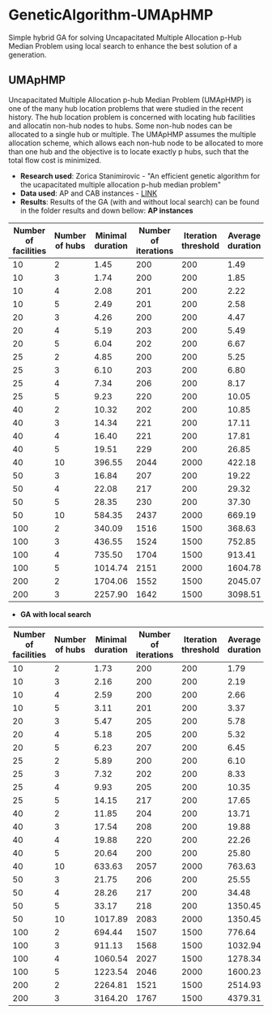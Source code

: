 # GeneticAlgorithm-UMApHMP
Simple hybrid GA for solving Uncapacitated Multiple Allocation p-Hub Median Problem using local search to enhance the best solution of a generation.
## UMApHMP
Uncapacitated Multiple Allocation p-hub Median Problem (UMApHMP) is one of the many hub location problems that were studied in the recent history. The hub location problem is concerned with locating hub facilities and allocatin non-hub nodes to hubs. Some non-hub nodes can be allocated to a single hub or multiple.  The UMApHMP assumes the multiple allocation scheme, which allows each non-hub node to be allocated to more than one hub and the objective is to locate exactly p hubs, such that the total flow cost is minimized.

* **Research used**: Zorica Stanimirovic - "An efficient genetic algorithm for the ucapacitated multiple allocation p-hub median problem"
* **Data used**: AP and CAB instances - [LINK](https://andreas-ernst.github.io/Mathprog-ORlib/info/readmeAP.html)
* **Results**: Results of the GA (with and without local search) can be found in the folder results and down bellow:
**AP instances**


| Number of facilities | Number of hubs | Minimal duration | Number of iterations | Iteration threshold | Average duration |
| --- | --- | --- | --- | --- | --- |
| 10 | 2 | 1.45 | 200 | 200 | 1.49 |
| 10 | 3 | 1.74 | 200 | 200 | 1.85 |
| 10 | 4 | 2.08 | 201 | 200 | 2.22 |
| 10 | 5 | 2.49 | 201 | 200 | 2.58 |
| 20 | 3 | 4.26 | 200 | 200 | 4.47 |
| 20 | 4 | 5.19 | 203 | 200 | 5.49 |
| 20 | 5 | 6.04 | 202 | 200 | 6.67 |
| 25 | 2 | 4.85 | 200 | 200 | 5.25 |
| 25 | 3 | 6.10 | 203 | 200 | 6.80 |
| 25 | 4 | 7.34 | 206 | 200 | 8.17 |
| 25 | 5 | 9.23 | 220 | 200 | 10.05 |
| 40 | 2 | 10.32 | 202 | 200 | 10.85 |
| 40 | 3 | 14.34 | 221 | 200 | 17.11 |
| 40 | 4 | 16.40 | 221 | 200 | 17.81 |
| 40 | 5 | 19.51 | 229 | 200 | 26.85 |
| 40 | 10 | 396.55 | 2044 | 2000 | 422.18 |
| 50 | 3 | 16.84 | 207 | 200 | 19.22 |
| 50 | 4 | 22.08 | 217 | 200 | 29.32 |
| 50 | 5 | 28.35 | 230 | 200 | 37.30 |
| 50 | 10 | 584.35 | 2437 | 2000 | 669.19 |
| 100 | 2 | 340.09 | 1516 | 1500 | 368.63 |
| 100 | 3 | 436.55 | 1524 | 1500 | 752.85 |
| 100 | 4 | 735.50 | 1704 | 1500 | 913.41 |
| 100 | 5 | 1014.74 | 2151 | 2000 | 1604.78 |
| 200 | 2 | 1704.06 | 1552 | 1500 | 2045.07 |
| 200 | 3 | 2257.90 | 1642 | 1500 | 3098.51 |


* **GA with local search**

| Number of facilities | Number of hubs | Minimal duration | Number of iterations | Iteration threshold | Average duration |
| --- | --- | --- | --- | --- | --- |
| 10 | 2 | 1.73 | 200 | 200 | 1.79 |
| 10 | 3 | 2.16 | 200 | 200 | 2.19 |
| 10 | 4 | 2.59 | 200 | 200 | 2.66 |
| 10 | 5 | 3.11 | 201 | 200 | 3.37 |
| 20 | 3 | 5.47 | 205 | 200 | 5.78 |
| 20 | 4 | 5.18 | 205 | 200 | 5.32|
| 20 | 5 | 6.23 | 207 | 200 | 6.45 |
| 25 | 2 | 5.89 | 200 | 200 | 6.10 |
| 25 | 3 | 7.32 | 202 | 200 | 8.33 |
| 25 | 4 | 9.93 | 205 | 200 | 10.35 |
| 25 | 5 | 14.15 | 217 | 200 | 17.65 |
| 40 | 2 | 11.85 | 204 | 200 | 13.71 |
| 40 | 3 | 17.54 | 208 | 200 | 19.88 |
| 40 | 4 | 19.88 | 220 | 200 | 22.26 |
| 40 | 5 | 20.64 | 200 | 200 | 25.80 |
| 40 | 10 | 633.63 | 2057 | 2000 | 763.63 |
| 50 | 3 | 21.75 | 206 | 200 | 25.55 |
| 50 | 4 | 28.26 | 217 | 200 | 34.48 |
| 50 | 5 | 33.17 | 218 | 200 | 1350.45 | 43.39 |
| 50 | 10 | 1017.89 | 2083 | 2000 | 1350.45 |
| 100 | 2 | 694.44 | 1507 | 1500 | 776.64 |
| 100 | 3 | 911.13 | 1568 | 1500 | 1032.94 |
| 100 | 4 | 1060.54 | 2027 | 1500 | 1278.34 |
| 100 | 5 | 1223.54 | 2046 | 2000 | 1600.23 |
| 200 | 2 | 2264.81 | 1521 | 1500 | 2514.93 |
| 200 | 3 | 3164.20 | 1767 | 1500 | 4379.31 |
